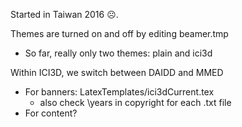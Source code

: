 Started in Taiwan 2016 ☹. 

Themes are turned on and off by editing beamer.tmp
* So far, really only two themes: plain and ici3d

Within ICI3D, we switch between DAIDD and MMED
* For banners: LatexTemplates/ici3dCurrent.tex 
	* also check \years in copyright for each .txt file
* For content?
